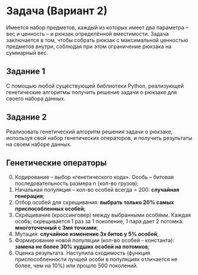 # Задача (Вариант 2)

Имеется набор предметов, каждый из которых имеет два параметра – вес
и ценность – и рюкзак определённой вместимости. Задача заключается в
том, чтобы собрать рюкзак с максимальной ценностью предметов внутри,
соблюдая при этом ограничение рюкзака на суммарный вес.

## Задание 1

С помощью любой существующей библиотеки Python, реализующей 
генетические алгоритмы получить решение задачи о рюкзаке 
для своего набора данных.

## Задание 2

Реализовать генетический алгоритм решения задачи о рюкзаке,
используя свой набор генетических операторов, и получить
результаты на своем наборе данных.

## Генетические операторы

0. Кодирование – выбор «генетического кода».
Особь – битовая последовательность размера n (кол-во грузов);
1. Начальная популяция – кол-во особей всегда = 200: __случайная генерация__;
2. Отбор особей для скрещивания: __выбрать только 20% самых приспособленных особей__;
3. Скрещивание (кроссинговер) между выбранными особями. Каждая особь;
скрещивается 1 раз за 1 поколение, 1 пара дает 2 потомка: __многоточечный с 3мя точками__;
4. Мутация: __случайное изменение 3х битов у 5% особей__;
5. Формирование новой популяции (кол-во особей - константа): __замена не более 30% худших особей на потомков__;
6. Оценка результата.
Наступила сходимость (функция приспособленности лучшей особи в популяциях
отличается не более, чем на 10%) или прошло 500 поколений.
